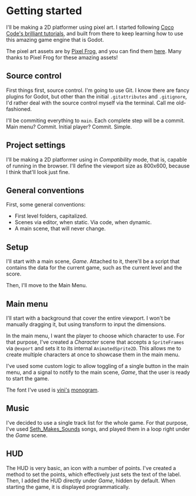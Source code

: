 # Getting started

I'll be making a 2D platformer using pixel art. I started following [Coco Code's brilliant tutorials](https://www.youtube.com/playlist?list=PL1aAeF6bPTB4o7LSEWjIM5gwklEj9VpB_), and built from there to keep learning how to use this amazing game engine that is Godot.

The pixel art assets are by [Pixel Frog](https://twitter.com/PixelFrogStudio), and you can find them [here](https://pixelfrog-assets.itch.io/pixel-adventure-1). Many thanks to Pixel Frog for these amazing assets!

## Source control

First things first, source control. I'm going to use Git. I know there are fancy plugins for Godot, but other than the initial `.gitattributes` and `.gitignore`, I'd rather deal with the source control myself via the terminal. Call me old-fashioned.

I'll be commiting everything to `main`. Each complete step will be a commit. Main menu? Commit. Initial player? Commit. Simple.

## Project settings

I'll be making a 2D platformer using in _Compatibility_ mode, that is, capable of running in the browser. I'll define the viewport size as 800x600, because I think that'll look just fine.

## General conventions

First, some general conventions:

- First level folders, capitalized.
- Scenes via editor, when static. Via code, when dynamic.
- A main scene, that will never change.

## Setup

I'll start with a main scene, _Game_. Attached to it, there'll be a script that contains the data for the current game, such as the current level and the score.

Then, I'll move to the Main Menu.

## Main menu

I'll start with a background that cover the entire viewport. I won't be manually dragging it, but using transform to input the dimensions.

In the main menu, I want the player to choose which character to use. For that purpose, I've created a _Character_ scene that accepts a `SpriteFrames` via `@export` and sets it to its internal `AnimatedSprite2D`. This allows me to create multiple characters at once to showcase them in the main menu.

I've used some custom logic to allow toggling of a single button in the main menu, and a signal to notify to the main scene, _Game_, that the user is ready to start the game.

The font I've used is [vini's](https://twitter.com/vmenezio) [monogram](https://datagoblin.itch.io/monogram).

## Music

I've decided to use a single track list for the whole game. For that purpose, I've used [Seth_Makes_Sounds](https://freesound.org/people/Seth_Makes_Sounds/) songs, and played them in a loop right under the _Game_ scene.

## HUD

The HUD is very basic, an icon with a number of points. I've created a method to set the points, which effectively just sets the text of the label. Then, I added the HUD directly under _Game_, hidden by default. When starting the game, it is displayed programmatically.
